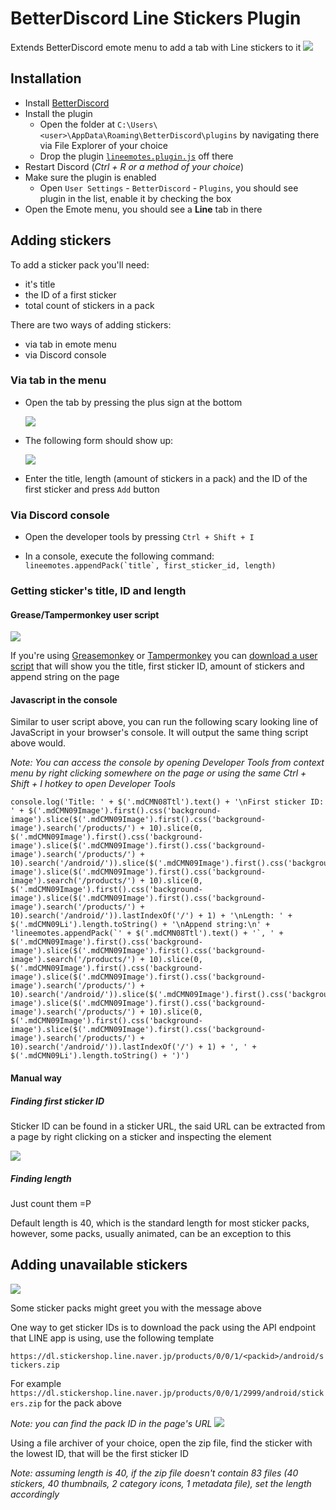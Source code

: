 # BetterDiscord Line Stickers Plugin

Extends BetterDiscord emote menu to add a tab with Line stickers to it
![](https://camo.githubusercontent.com/0378294c045e60db0208f807a13c93e07fa8b36d/68747470733a2f2f63646e2e646973636f72646170702e636f6d2f6174746163686d656e74732f3233313434323233333138343734373534302f3331303137363533333937303934343030382f756e6b6e6f776e2e706e67)


## Installation

* Install [BetterDiscord](https://betterdiscord.net/)
* Install the plugin
	* Open the folder at `C:\Users\<user>\AppData\Roaming\BetterDiscord\plugins` by navigating there via File Explorer of your choice
  * Drop the plugin [`lineemotes.plugin.js`](https://raw.githubusercontent.com/awaken1ng/bd-linestickers/master/dist/lineemotes.plugin.js) off there
*  Restart Discord (*Ctrl + R or a method of your choice*)
* Make sure the plugin is enabled
  * Open `User Settings` - `BetterDiscord` - `Plugins`, you should see plugin in the list, enable it by checking the box
* Open the Emote menu, you should see a **Line** tab in there


## Adding stickers

To add a sticker pack you'll need:
* it's title
* the ID of a first sticker
* total count of stickers in a pack

There are two ways of adding stickers:
* via tab in emote menu
* via Discord console

### Via tab in the menu

* Open the tab by pressing the plus sign at the bottom

  ![](https://camo.githubusercontent.com/b2b1760c891150672be63302950331d40bbde6a4/68747470733a2f2f63646e2e646973636f72646170702e636f6d2f6174746163686d656e74732f3233313434323233333138343734373534302f3331303138313630313130313437393933372f756e6b6e6f776e2e706e67)

* The following form should show up:

  ![](https://camo.githubusercontent.com/b6b1383a84d7cfd45707c273b196b3ab2fa74ca6/68747470733a2f2f63646e2e646973636f72646170702e636f6d2f6174746163686d656e74732f3233313434323233333138343734373534302f3331303138313936343537313231333832342f756e6b6e6f776e2e706e67)

* Enter the title, length (amount of stickers in a pack) and the ID of the first sticker and press `Add` button

### Via Discord console

* Open the developer tools by pressing `Ctrl + Shift + I`

* In a console, execute the following command: ``lineemotes.appendPack(`title`, first_sticker_id, length)``


### Getting sticker's title, ID and length

#### Grease/Tampermonkey user script
![](https://camo.githubusercontent.com/90e0741670663dbc6e414478d793b5a50ffbb2cb/68747470733a2f2f63646e2e646973636f72646170702e636f6d2f6174746163686d656e74732f3233313434323233333138343734373534302f3331303138363631353934313336353736302f756e6b6e6f776e2e706e67)

If you're using [Greasemonkey](https://addons.mozilla.org/en-US/firefox/addon/greasemonkey/) or [Tampermonkey](https://chrome.google.com/webstore/detail/tampermonkey/dhdgffkkebhmkfjojejmpbldmpobfkfo) you can [download a user script](https://greasyfork.org/en/scripts/23630) that will show you the title, first sticker ID, amount of stickers and append string on the page

#### Javascript in the console
Similar to user script above, you can run the following scary looking line of JavaScript in your browser's console. It will output the same thing script above would.

*Note: You can access the console by opening Developer Tools from context menu by right clicking somewhere on the page or using the same Ctrl + Shift + I hotkey to open Developer Tools*

```
console.log('Title: ' + $('.mdCMN08Ttl').text() + '\nFirst sticker ID: ' + $('.mdCMN09Image').first().css('background-image').slice($('.mdCMN09Image').first().css('background-image').search('/products/') + 10).slice(0, $('.mdCMN09Image').first().css('background-image').slice($('.mdCMN09Image').first().css('background-image').search('/products/') + 10).search('/android/')).slice($('.mdCMN09Image').first().css('background-image').slice($('.mdCMN09Image').first().css('background-image').search('/products/') + 10).slice(0, $('.mdCMN09Image').first().css('background-image').slice($('.mdCMN09Image').first().css('background-image').search('/products/') + 10).search('/android/')).lastIndexOf('/') + 1) + '\nLength: ' + $('.mdCMN09Li').length.toString() + '\nAppend string:\n' + 'lineemotes.appendPack(`' + $('.mdCMN08Ttl').text() + '`, ' + $('.mdCMN09Image').first().css('background-image').slice($('.mdCMN09Image').first().css('background-image').search('/products/') + 10).slice(0, $('.mdCMN09Image').first().css('background-image').slice($('.mdCMN09Image').first().css('background-image').search('/products/') + 10).search('/android/')).slice($('.mdCMN09Image').first().css('background-image').slice($('.mdCMN09Image').first().css('background-image').search('/products/') + 10).slice(0, $('.mdCMN09Image').first().css('background-image').slice($('.mdCMN09Image').first().css('background-image').search('/products/') + 10).search('/android/')).lastIndexOf('/') + 1) + ', ' + $('.mdCMN09Li').length.toString() + ')')
```

#### Manual way
##### Finding first sticker ID
Sticker ID can be found in a sticker URL, the said URL can be extracted from a page by right clicking on a sticker and inspecting the element

![](https://camo.githubusercontent.com/78635b5611f1cb82378737c741dd3a3c255569e7/68747470733a2f2f63646e2e646973636f72646170702e636f6d2f6174746163686d656e74732f3233313434323233333138343734373534302f3331303139333031353831353739383738362f756e6b6e6f776e2e706e67)

##### Finding length
Just count them =P

Default length is 40, which is the standard length for most sticker packs, however, some packs, usually animated, can be an exception to this

## Adding unavailable stickers
![](https://camo.githubusercontent.com/6a6c9d4febc36ae58e9e0f7577aab1756a020f70/68747470733a2f2f696d616765732d312e646973636f72646170702e6e65742f2e654a774e7955734f7779414d414e47376341444d78355130743045456b61674a52746852466c5876586d6235357176756361705637534b64563444743445786a30797730556932364574577a704836777a6e5242456b6c3576306f54427563746f6e50653277556a786f426d556c6a4d793367625a2d453948397a74302d687075726571666e384642434c532e72394b32513273713566664d526b786a6f466175426d7a30663755)

Some sticker packs might greet you with the message above

One way to get sticker IDs is to download the pack using the API endpoint that LINE app is using, use the following template

`https://dl.stickershop.line.naver.jp/products/0/0/1/<packid>/android/stickers.zip`

For example `https://dl.stickershop.line.naver.jp/products/0/0/1/2999/android/stickers.zip` for the pack above

*Note: you can find the pack ID in the page's URL*
![](https://camo.githubusercontent.com/fe841f6288a0dd1c28c161494ed36d4a97f6acca/68747470733a2f2f63646e2e646973636f72646170702e636f6d2f6174746163686d656e74732f3233313434323233333138343734373534302f3331303139343039333631333531343737342f756e6b6e6f776e2e706e67)

Using a file archiver of your choice, open the zip file, find the sticker with the lowest ID, that will be the first sticker ID

*Note: assuming length is 40, if the zip file doesn't contain 83 files (40 stickers, 40 thumbnails, 2 category icons, 1 metadata file), set the length accordingly*
